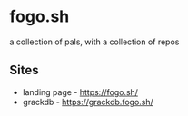 # fogo.sh

a collection of pals, with a collection of repos

## Sites

- landing page - https://fogo.sh/
- grackdb - https://grackdb.fogo.sh/
